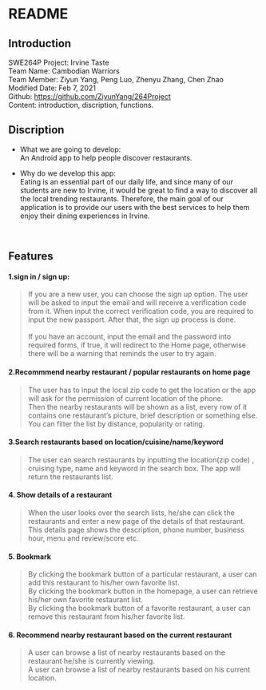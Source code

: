 README
===========

Introduction     
-----------
SWE264P Project: Irvine Taste  
Team Name: Cambodian Warriors  
Team Member: Ziyun Yang, Peng Luo, Zhenyu Zhang, Chen Zhao  
Modified Date: Feb 7, 2021  
Github: https://github.com/ZiyunYang/264Project  
Content: introduction, discription, functions.

Discription     
-----------
+ What we are going to develop:  
  An Android app to help people discover restaurants.  

+ Why do we develop this app:  
  Eating is an essential part of our daily life, and since many of our students are new to Irvine, it would be great to find a way to discover all the local trending restaurants. Therefore, the main goal of our application is to provide our users with the best services to help them enjoy their dining experiences in Irvine.  
<br />

Features     
-----------
#### 1.sign in / sign up:  
>If you are a new user, you can choose the sign up option. The user will be asked to input the email and will receive a verification code from it. When input the correct verification code, you are required to input the new passport. After that, the sign up process is done.  
><br />
>If you have an account, input the email and the password into required forms, if true, it will redirect to the Home page, otherwise there will be a warning that reminds the user to try again.

#### 2.Recommmend nearby restaurant / popular restaurants on home page
> The user has to input the local zip code to get the location or the app will ask for the permission of current location of the phone.
><br />
> Then the nearby restaurants will be shown as a list, every row of it contains one restaurant’s picture, brief description or something else. You can filter the list by distance, popularity or rating.

#### 3.Search restaurants based on location/cuisine/name/keyword
> The user can search restaurants by inputting the location(zip code) , cruising type, name and keyword in the search box. The app will return the restaurants list. 

#### 4. Show details of a restaurant
> When the user looks over the search lists, he/she can click the restaurants and enter a new page of the details of that restaurant. This details page shows the description, phone number, business hour, menu and review/score etc.  

#### 5. Bookmark 
> By clicking the bookmark button of a particular restaurant, a user can add this restaurant to his/her own favorite list.
><br />
>By clicking the bookmark button in the homepage, a user can retrieve his/her own favorite restaurant list.
><br />
>By clicking the bookmark button of a favorite restaurant, a user can remove this restaurant from his/her favorite list.

#### 6. Recommend nearby restaurant based on the current restaurant
> A user can browse a list of nearby restaurants based on the restaurant he/she is currently viewing.
><br />
>A user can browse a list of nearby restaurants based on his current location. 
